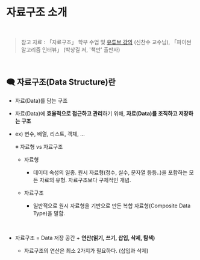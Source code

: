 # 자료구조 소개

<br/>

>  참고 자료 : 「자료구조」 학부 수업 및 <a href="https://youtube.com/playlist?list=PLsMufJgu5933ZkBCHS7bQTx0bncjwi4PK">유튜브 강의</a> (신찬수 교수님), 「파이썬 알고리즘 인터뷰」 (박상길 저, '책만' 출판사)

<br/>

## 🗨 자료구조(Data Structure)란

* 자료(Data)를 담는 구조

* 자료(Data)에 <strong>효율적으로 접근하고 관리</strong>하기 위해, <strong>자료(Data)를 조직하고 저장하는 구조</strong>

* ex) 변수, 배열, 리스트, 객체, ...

    ※ 자료형 vs 자료구조

    - 자료형
      * 데이터 속성의 일종. 원시 자료형(정수, 실수, 문자열 등등..)을 포함하는 모든 자료의 유형. 자료구조보다 구체적인 개념.

    - 자료구조
      * 일반적으로 원시 자료형을 기반으로 만든 복합 자료형(Composite Data Type)을 말함.


<br/>

* 자료구조 = Data 저장 공간 + <strong>연산(읽기, 쓰기, 삽입, 삭제, 탐색)</strong>

    * 자료구조의 연산은 최소 2가지가 필요하다. (삽입과 삭제)